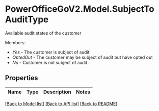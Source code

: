 # PowerOfficeGoV2.Model.SubjectToAuditType
Available audit states of the customer<p>Members:</p><ul><li><i>Yes</i> - The customer is subject of audit</li><li><i>OptedOut</i> - The customer may be subject of audit but have opted out</li><li><i>No</i> - Customer is not subject of audit</li></ul>

## Properties

Name | Type | Description | Notes
------------ | ------------- | ------------- | -------------

[[Back to Model list]](../../README.md#documentation-for-models) [[Back to API list]](../../README.md#documentation-for-api-endpoints) [[Back to README]](../../README.md)

